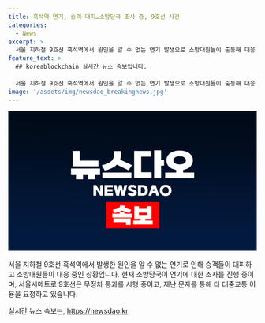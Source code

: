 ```yaml
---
title: 흑석역 연기, 승객 대피…소방당국 조사 중, 9호선 사건
categories:
  - News
excerpt: >
  서울 지하철 9호선 흑석역에서 원인을 알 수 없는 연기 발생으로 소방대원들이 출동해 대응 중. 승객들 대피, 열차 무정차 조치 중. 소방당국 조사 중. 9호선은 상하선 무정차로 통과 중, 재난 문자 발송하여 대중교통 이용 요청. (출처: 뉴스1)
feature_text: >
  ## koreablockchain 실시간 뉴스 속보입니다.

  서울 지하철 9호선 흑석역에서 원인을 알 수 없는 연기 발생으로 소방대원들이 출동해 대응 중. 승객들 대피, 열차 무정차 조치 중. 소방당국 조사 중. 9호선은 상하선 무정차로 통과 중, 재난 문자 발송하여 대중교통 이용 요청. (출처: 뉴스1)
image: '/assets/img/newsdao_breakingnews.jpg'
---
```


<p><img src="/assets/img/newsdao_breakingnews.jpg" alt="koreablockchain 속보" /></p>

<p data-ke-size="size16">서울 지하철 9호선 흑석역에서 발생한 원인을 알 수 없는 연기로 인해 승객들이 대피하고 소방대원들이 대응 중인 상황입니다. 현재 소방당국이 연기에 대한 조사를 진행 중이며, 서울시메트로 9호선은 무정차 통과를 시행 중이고, 재난 문자를 통해 타 대중교통 이용을 요청하고 있습니다.</p>
실시간 뉴스 속보는, <a href="https://newsdao.kr" rel="dofollow">https://newsdao.kr</a>


